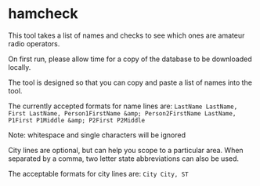 # hamcheck

This tool takes a list of names and checks to see which ones are amateur radio operators.

On first run, please allow time for a copy of the database to be downloaded locally. 

The tool is designed so that you can copy and paste a list of names into the tool.

The currently accepted formats for name lines are:
``LastName
LastName, First
LastName, Person1FirstName &amp; Person2FirstName
LastName, P1First P1Middle &amp; P2First P2Middle``

Note: whitespace and single characters will be ignored

City lines are optional, but can help you scope to a particular area. When separated by a comma, two letter state abbreviations can also be used.

The acceptable formats for city lines are:
``City
City, ST``
